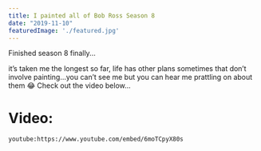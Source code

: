```yaml
---
title: I painted all of Bob Ross Season 8
date: "2019-11-10"
featuredImage: './featured.jpg'
---
```


Finished season 8 finally...

<!-- end -->

it’s taken me the longest so far, life has other plans sometimes that don’t involve painting...you can’t see me but you can hear me prattling on about them 😂 Check out the video below...

# Video:

`youtube:https://www.youtube.com/embed/6moTCpyX80s`